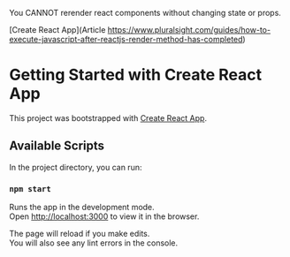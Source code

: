 You CANNOT rerender react components without changing state or props.

[Create React App](Article https://www.pluralsight.com/guides/how-to-execute-javascript-after-reactjs-render-method-has-completed)

# Getting Started with Create React App

This project was bootstrapped with [Create React App](https://github.com/facebook/create-react-app).

## Available Scripts

In the project directory, you can run:

### `npm start`

Runs the app in the development mode.\
Open [http://localhost:3000](http://localhost:3000) to view it in the browser.

The page will reload if you make edits.\
You will also see any lint errors in the console.
